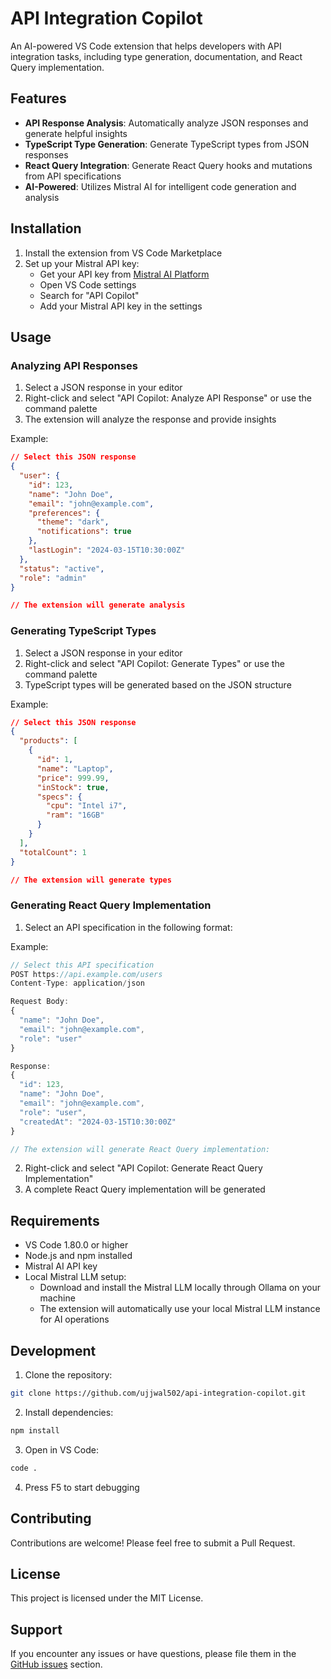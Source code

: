 # API Integration Copilot

An AI-powered VS Code extension that helps developers with API integration tasks, including type generation, documentation, and React Query implementation.

## Features

- **API Response Analysis**: Automatically analyze JSON responses and generate helpful insights
- **TypeScript Type Generation**: Generate TypeScript types from JSON responses
- **React Query Integration**: Generate React Query hooks and mutations from API specifications
- **AI-Powered**: Utilizes Mistral AI for intelligent code generation and analysis

## Installation

1. Install the extension from VS Code Marketplace
2. Set up your Mistral API key:
   - Get your API key from [Mistral AI Platform](https://console.mistral.ai/)
   - Open VS Code settings
   - Search for "API Copilot"
   - Add your Mistral API key in the settings

## Usage

### Analyzing API Responses

1. Select a JSON response in your editor
2. Right-click and select "API Copilot: Analyze API Response" or use the command palette
3. The extension will analyze the response and provide insights

Example:

```json
// Select this JSON response
{
  "user": {
    "id": 123,
    "name": "John Doe",
    "email": "john@example.com",
    "preferences": {
      "theme": "dark",
      "notifications": true
    },
    "lastLogin": "2024-03-15T10:30:00Z"
  },
  "status": "active",
  "role": "admin"
}

// The extension will generate analysis
```

### Generating TypeScript Types

1. Select a JSON response in your editor
2. Right-click and select "API Copilot: Generate Types" or use the command palette
3. TypeScript types will be generated based on the JSON structure

Example:

```json
// Select this JSON response
{
  "products": [
    {
      "id": 1,
      "name": "Laptop",
      "price": 999.99,
      "inStock": true,
      "specs": {
        "cpu": "Intel i7",
        "ram": "16GB"
      }
    }
  ],
  "totalCount": 1
}

// The extension will generate types
```

### Generating React Query Implementation

1. Select an API specification in the following format:

Example:

```typescript
// Select this API specification
POST https://api.example.com/users
Content-Type: application/json

Request Body:
{
  "name": "John Doe",
  "email": "john@example.com",
  "role": "user"
}

Response:
{
  "id": 123,
  "name": "John Doe",
  "email": "john@example.com",
  "role": "user",
  "createdAt": "2024-03-15T10:30:00Z"
}

// The extension will generate React Query implementation:
```

2. Right-click and select "API Copilot: Generate React Query Implementation"
3. A complete React Query implementation will be generated

## Requirements

- VS Code 1.80.0 or higher
- Node.js and npm installed
- Mistral AI API key
- Local Mistral LLM setup:
  - Download and install the Mistral LLM locally through Ollama on your machine
  - The extension will automatically use your local Mistral LLM instance for AI operations

## Development

1. Clone the repository:

```bash
git clone https://github.com/ujjwal502/api-integration-copilot.git
```

2. Install dependencies:

```bash
npm install
```

3. Open in VS Code:

```bash
code .
```

4. Press F5 to start debugging

## Contributing

Contributions are welcome! Please feel free to submit a Pull Request.

## License

This project is licensed under the MIT License.

## Support

If you encounter any issues or have questions, please file them in the [GitHub issues](https://github.com/ujjwal502/api-integration-copilot/issues) section.

```

```
